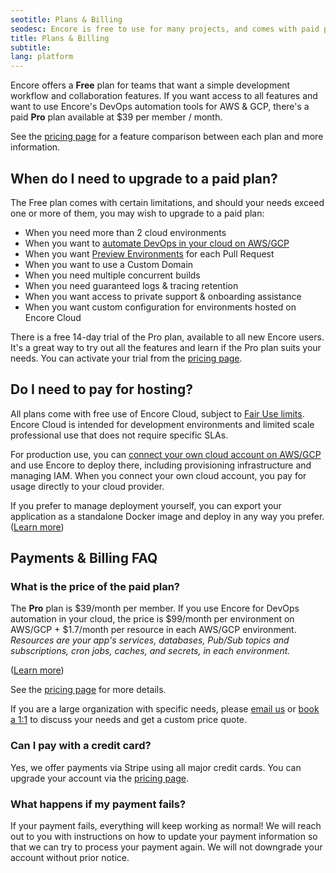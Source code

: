 ```yaml
---
seotitle: Plans & Billing
seodesc: Encore is free to use for many projects, and comes with paid plans for teams who want to move quickly. Learn more!
title: Plans & Billing
subtitle: 
lang: platform
---
```


Encore offers a **Free** plan for teams that want a simple development workflow and collaboration features.
If you want access to all features and want to use Encore's DevOps automation tools for AWS & GCP, there's a paid **Pro** plan available at $39 per member / month.

See the [pricing page](https://encore.dev/pricing) for a feature comparison between each plan and more information.

## When do I need to upgrade to a paid plan?

The Free plan comes with certain limitations, and should your needs exceed one or more of them, you may wish to upgrade to a paid plan:

- When you need more than 2 cloud environments
- When you want to [automate DevOps in your cloud on AWS/GCP](/docs/platform/infrastructure/infra)
- When you want [Preview Environments](/docs/platform/deploy/preview-environments) for each Pull Request
- When you want to use a Custom Domain
- When you need multiple concurrent builds
- When you need guaranteed logs & tracing retention
- When you want access to private support & onboarding assistance
- When you want custom configuration for environments hosted on Encore Cloud

There is a free 14-day trial of the Pro plan, available to all new Encore users. It's a great way to try out all the features and learn if the Pro plan suits your needs.
You can activate your trial from the [pricing page](https://encore.dev/pricing).

## Do I need to pay for hosting?

All plans come with free use of Encore Cloud, subject to [Fair Use limits](/docs/platform/management/usage).
Encore Cloud is intended for development environments and limited scale professional use that does not require specific SLAs.

For production use, you can [connect your own cloud account on AWS/GCP](/docs/platform/infrastructure/own-cloud) and use Encore to deploy there, including provisioning infrastructure and managing IAM. When you connect your own cloud account, you pay for usage directly to your cloud provider.

If you prefer to manage deployment yourself, you can export your application as a standalone Docker image and deploy in any way you prefer. ([Learn more](/docs/ts/self-host/build))

## Payments & Billing FAQ

### What is the price of the paid plan?

The **Pro** plan is $39/month per member. If you use Encore for DevOps automation in your cloud, the price is $99/month per environment on AWS/GCP + $1.7/month per resource in each AWS/GCP environment. _Resources are your app's services, databases, Pub/Sub topics and subscriptions, cron jobs, caches, and secrets, in each environment._

 ([Learn more](https://encore.dev/pricing))

See the [pricing page](https://encore.dev/pricing) for more details.

If you are a large organization with specific needs, please [email us](mailto:hello@encore.dev) or [book a 1:1](/book) to discuss your needs and get a custom price quote.

### Can I pay with a credit card?

Yes, we offer payments via Stripe using all major credit cards. You can upgrade your account via the [pricing page](/pricing).

### What happens if my payment fails?

If your payment fails, everything will keep working as normal!
We will reach out to you with instructions on how to update your payment information so that we can try to process your payment again.
We will not downgrade your account without prior notice.
